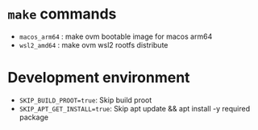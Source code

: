 # `make` commands
  - `macos_arm64` : make ovm bootable image for macos arm64
  - `wsl2_amd64`       : make ovm wsl2 rootfs distribute



# Development environment
- `SKIP_BUILD_PROOT=true`: Skip build proot
- `SKIP_APT_GET_INSTALL=true`: Skip apt update && apt install -y required package

